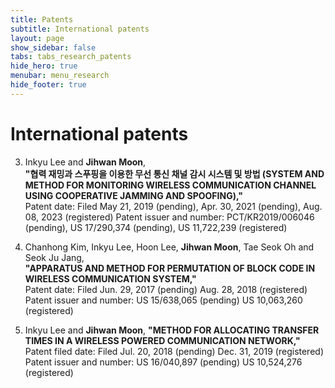 ```yaml
---
title: Patents
subtitle: International patents
layout: page
show_sidebar: false
tabs: tabs_research_patents
hide_hero: true
menubar: menu_research
hide_footer: true
---
```


# International patents

3. Inkyu Lee and __Jihwan Moon__,      
__"협력 재밍과 스푸핑을 이용한 무선 통신 채널 감시 시스템 및 방법 (SYSTEM AND METHOD FOR MONITORING WIRELESS COMMUNICATION CHANNEL USING COOPERATIVE JAMMING AND SPOOFING),"__      
Patent date: Filed May 21, 2019 (pending), Apr. 30, 2021 (pending), Aug. 08, 2023 (registered)
Patent issuer and number: PCT/KR2019/006046 (pending), US 17/290,374 (pending), US 11,722,239 (registered)

2. Chanhong Kim, Inkyu Lee, Hoon Lee, __Jihwan Moon__, Tae Seok Oh and Seok Ju Jang,       
__"APPARATUS AND METHOD FOR PERMUTATION OF BLOCK CODE IN WIRELESS COMMUNICATION SYSTEM,"__      
Patent date: Filed Jun. 29, 2017 (pending) Aug. 28, 2018 (registered)       
Patent issuer and number: US 15/638,065 (pending) US 10,063,260 (registered)        

1. Inkyu Lee and __Jihwan Moon__,
__"METHOD FOR ALLOCATING TRANSFER TIMES IN A WIRELESS POWERED COMMUNICATION NETWORK,"__     
Patent filed date: Filed Jul. 20, 2018 (pending) Dec. 31, 2019 (registered)     
Patent issuer and number: US 16/040,897 (pending) US 10,524,276 (registered)        